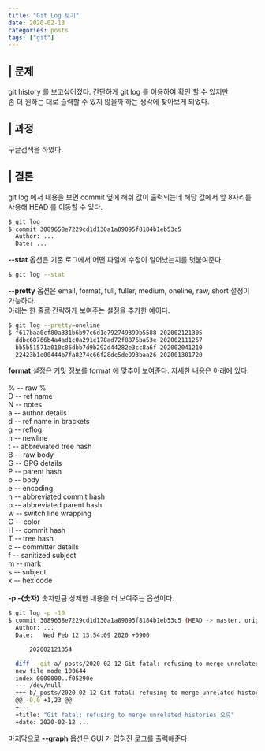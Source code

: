 ```yaml
---
title: "Git Log 보기"
date: 2020-02-13
categories: posts
tags: ["git"]
---
```


## | 문제
git history 를 보고싶어졌다. 간단하게 git log 를 이용하여 확인 할 수 있지만 
<br>좀 더 원하는 대로 출력할 수 있지 않을까 하는 생각에 찾아보게 되었다.

## | 과정
구글검색을 하였다. 

## | 결론
git log 에서 내용을 보면 commit 옆에 해쉬 값이 출력되는데 해당 값에서 앞 8자리를 사용해 HEAD 를 이동할 수 있다.
```bash
$ git log 
$ commit 3089658e7229cd1d130a1a89095f8184b1eb53c5
  Author: ...
  Date: ...
```
**--stat** 옵션은 기존 로그에서 어떤 파일에 수정이 일어났는지를 덧붙여준다.
```bash
$ git log --stat
```
**--pretty** 옵션은 email, format, full, fuller, medium, oneline, raw, short 설정이 가능하다.
<br>아래는 한 줄로 간략하게 보여주는 설정을 추가한 예이다.
```bash
$ git log --pretty=oneline
$ f617baa0cf80a331b6b97c6d1e792749399b5588 202002121305
  ddbc68766b4a4ad1c0a291c178ad72f8876ba53e 202002111257
  bb5b51571a010c86dbb7d9b292d44282e3cc8a6f 202002041210
  22423b1e00444b7fa8274c66f28dc5de993baa26 202001301720
```
**format** 설정은 커밋 정보를 format 에 맞추어 보여준다. 자세한 내용은 아래에 있다.
<br>
<br>
% -- raw %                    
D -- ref name                 
N -- notes                    
a -- author details           
d -- ref name in brackets     
g -- reflog                   
n -- newline                  
t -- abbreviated tree hash  
B -- raw body                 
G -- GPG details              
P -- parent hash              
b -- body                     
e -- encoding                 
h -- abbreviated commit hash  
p -- abbreviated parent hash  
w -- switch line wrapping   
C -- color                    
H -- commit hash              
T -- tree hash                
c -- committer details        
f -- sanitized subject        
m -- mark                     
s -- subject                  
x -- hex code
<br>
<br>
**-p -{숫자}** 숫자만큼 상제한 내용을 더 보여주는 옵션이다.
```bash
$ git log -p -10
$ commit 3089658e7229cd1d130a1a89095f8184b1eb53c5 (HEAD -> master, origin/master, origin/HEAD)
  Author: ...
  Date:   Wed Feb 12 13:54:09 2020 +0900

      202002121354

  diff --git a/_posts/2020-02-12-Git fatal: refusing to merge unrelated histories error.md b/_posts/2020-02-12-Git fatal: refusing to merge unrelated histories error.md
  new file mode 100644
  index 0000000..f05290e
  --- /dev/null
  +++ b/_posts/2020-02-12-Git fatal: refusing to merge unrelated histories error.md       
  @@ -0,0 +1,23 @@
  +---
  +title: "Git fatal: refusing to merge unrelated histories 오류"
  +date: 2020-02-12 ...
```
마지막으로 **--graph** 옵션은 GUI 가 입혀진 로그를 출력해준다.